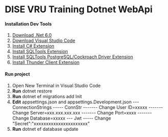 
# DISE VRU Training Dotnet WebApi

#### Installation Dev Tools
1. [Download .Net 6.0](https://dotnet.microsoft.com/en-us/download/dotnet/6.0)
2. [Download Visual Studio Code](https://code.visualstudio.com/)
3. [Install C# Extension](https://marketplace.visualstudio.com/items?itemName=ms-dotnettools.csharp)
4. [Install SQLTools Extension](https://marketplace.visualstudio.com/items?itemName=mtxr.sqltools)
5. [Install SQLTools PostgreSQL/Cockroach Driver Extension](https://marketplace.visualstudio.com/items?itemName=mtxr.sqltools-driver-pg)
6. [Install Thunder Client Extension](https://marketplace.visualstudio.com/items?itemName=rangav.vscode-thunder-client)

#### Run project
1. Open New Terminal in Visual Studio Code
2. **Run** dotnet restore
3. **Run** dotnet ef migrations add Init
4. **Edit** appsettings.json and appsettings.Development.json
--- ConnectionStrings
----- ConnStr 
------- Change User ID=xxxxx
------- Change Server=xxx.xxx.xxx.xxx
------- Change Port=xxxx
------- Change Database=xxxxx
--- Jwt
----- Change "Secret":"xxxxxxxxxxxxxxxxxxxxxx"
4. **Run** dotnet ef database update